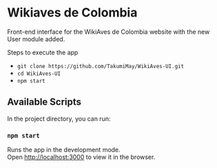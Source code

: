 # Wikiaves de Colombia

Front-end interface for the WikiAves de Colombia website with the new User module added.

Steps to execute the app 
- `git clone https://github.com/TakumiMay/WikiAves-UI.git`
- `cd WikiAves-UI`
- `npm start`

## Available Scripts

In the project directory, you can run:

### `npm start`

Runs the app in the development mode.\
Open [http://localhost:3000](http://localhost:3000) to view it in the browser.




